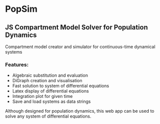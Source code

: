 # PopSim
## JS Compartment Model Solver for Population Dynamics
Compartment model creator and simulator for continuous-time dynamical systems


### Features:
* Algebraic substitution and evaluation
* DiGraph creation and visualisation
* Fast solution to system of differential equations
* Latex display of differential equations
* Integration plot for given time
* Save and load systems as data strings


Although designed for population dynamics, this web app can be used to solve any system of differential equations.
